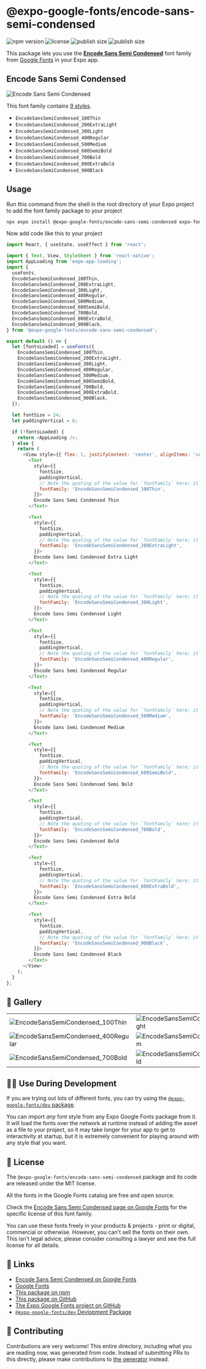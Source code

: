 # @expo-google-fonts/encode-sans-semi-condensed

![npm version](https://flat.badgen.net/npm/v/@expo-google-fonts/encode-sans-semi-condensed)
![license](https://flat.badgen.net/github/license/expo/google-fonts)
![publish size](https://flat.badgen.net/packagephobia/install/@expo-google-fonts/encode-sans-semi-condensed)
![publish size](https://flat.badgen.net/packagephobia/publish/@expo-google-fonts/encode-sans-semi-condensed)

This package lets you use the [**Encode Sans Semi Condensed**](https://fonts.google.com/specimen/Encode+Sans+Semi+Condensed) font family from [Google Fonts](https://fonts.google.com/) in your Expo app.

## Encode Sans Semi Condensed

![Encode Sans Semi Condensed](./font-family.png)

This font family contains [9 styles](#-gallery).

- `EncodeSansSemiCondensed_100Thin`
- `EncodeSansSemiCondensed_200ExtraLight`
- `EncodeSansSemiCondensed_300Light`
- `EncodeSansSemiCondensed_400Regular`
- `EncodeSansSemiCondensed_500Medium`
- `EncodeSansSemiCondensed_600SemiBold`
- `EncodeSansSemiCondensed_700Bold`
- `EncodeSansSemiCondensed_800ExtraBold`
- `EncodeSansSemiCondensed_900Black`

## Usage

Run this command from the shell in the root directory of your Expo project to add the font family package to your project
```sh
npx expo install @expo-google-fonts/encode-sans-semi-condensed expo-font expo-app-loading
```

Now add code like this to your project
```js
import React, { useState, useEffect } from 'react';

import { Text, View, StyleSheet } from 'react-native';
import AppLoading from 'expo-app-loading';
import {
  useFonts,
  EncodeSansSemiCondensed_100Thin,
  EncodeSansSemiCondensed_200ExtraLight,
  EncodeSansSemiCondensed_300Light,
  EncodeSansSemiCondensed_400Regular,
  EncodeSansSemiCondensed_500Medium,
  EncodeSansSemiCondensed_600SemiBold,
  EncodeSansSemiCondensed_700Bold,
  EncodeSansSemiCondensed_800ExtraBold,
  EncodeSansSemiCondensed_900Black,
} from '@expo-google-fonts/encode-sans-semi-condensed';

export default () => {
  let [fontsLoaded] = useFonts({
    EncodeSansSemiCondensed_100Thin,
    EncodeSansSemiCondensed_200ExtraLight,
    EncodeSansSemiCondensed_300Light,
    EncodeSansSemiCondensed_400Regular,
    EncodeSansSemiCondensed_500Medium,
    EncodeSansSemiCondensed_600SemiBold,
    EncodeSansSemiCondensed_700Bold,
    EncodeSansSemiCondensed_800ExtraBold,
    EncodeSansSemiCondensed_900Black,
  });

  let fontSize = 24;
  let paddingVertical = 6;

  if (!fontsLoaded) {
    return <AppLoading />;
  } else {
    return (
      <View style={{ flex: 1, justifyContent: 'center', alignItems: 'center' }}>
        <Text
          style={{
            fontSize,
            paddingVertical,
            // Note the quoting of the value for `fontFamily` here; it expects a string!
            fontFamily: 'EncodeSansSemiCondensed_100Thin',
          }}>
          Encode Sans Semi Condensed Thin
        </Text>

        <Text
          style={{
            fontSize,
            paddingVertical,
            // Note the quoting of the value for `fontFamily` here; it expects a string!
            fontFamily: 'EncodeSansSemiCondensed_200ExtraLight',
          }}>
          Encode Sans Semi Condensed Extra Light
        </Text>

        <Text
          style={{
            fontSize,
            paddingVertical,
            // Note the quoting of the value for `fontFamily` here; it expects a string!
            fontFamily: 'EncodeSansSemiCondensed_300Light',
          }}>
          Encode Sans Semi Condensed Light
        </Text>

        <Text
          style={{
            fontSize,
            paddingVertical,
            // Note the quoting of the value for `fontFamily` here; it expects a string!
            fontFamily: 'EncodeSansSemiCondensed_400Regular',
          }}>
          Encode Sans Semi Condensed Regular
        </Text>

        <Text
          style={{
            fontSize,
            paddingVertical,
            // Note the quoting of the value for `fontFamily` here; it expects a string!
            fontFamily: 'EncodeSansSemiCondensed_500Medium',
          }}>
          Encode Sans Semi Condensed Medium
        </Text>

        <Text
          style={{
            fontSize,
            paddingVertical,
            // Note the quoting of the value for `fontFamily` here; it expects a string!
            fontFamily: 'EncodeSansSemiCondensed_600SemiBold',
          }}>
          Encode Sans Semi Condensed Semi Bold
        </Text>

        <Text
          style={{
            fontSize,
            paddingVertical,
            // Note the quoting of the value for `fontFamily` here; it expects a string!
            fontFamily: 'EncodeSansSemiCondensed_700Bold',
          }}>
          Encode Sans Semi Condensed Bold
        </Text>

        <Text
          style={{
            fontSize,
            paddingVertical,
            // Note the quoting of the value for `fontFamily` here; it expects a string!
            fontFamily: 'EncodeSansSemiCondensed_800ExtraBold',
          }}>
          Encode Sans Semi Condensed Extra Bold
        </Text>

        <Text
          style={{
            fontSize,
            paddingVertical,
            // Note the quoting of the value for `fontFamily` here; it expects a string!
            fontFamily: 'EncodeSansSemiCondensed_900Black',
          }}>
          Encode Sans Semi Condensed Black
        </Text>
      </View>
    );
  }
};

```

## 🔡 Gallery


||||
|-|-|-|
|![EncodeSansSemiCondensed_100Thin](./EncodeSansSemiCondensed_100Thin.ttf.png)|![EncodeSansSemiCondensed_200ExtraLight](./EncodeSansSemiCondensed_200ExtraLight.ttf.png)|![EncodeSansSemiCondensed_300Light](./EncodeSansSemiCondensed_300Light.ttf.png)||
|![EncodeSansSemiCondensed_400Regular](./EncodeSansSemiCondensed_400Regular.ttf.png)|![EncodeSansSemiCondensed_500Medium](./EncodeSansSemiCondensed_500Medium.ttf.png)|![EncodeSansSemiCondensed_600SemiBold](./EncodeSansSemiCondensed_600SemiBold.ttf.png)||
|![EncodeSansSemiCondensed_700Bold](./EncodeSansSemiCondensed_700Bold.ttf.png)|![EncodeSansSemiCondensed_800ExtraBold](./EncodeSansSemiCondensed_800ExtraBold.ttf.png)|![EncodeSansSemiCondensed_900Black](./EncodeSansSemiCondensed_900Black.ttf.png)||


## 👩‍💻 Use During Development

If you are trying out lots of different fonts, you can try using the [`@expo-google-fonts/dev` package](https://github.com/expo/google-fonts/tree/master/font-packages/dev#readme).

You can import *any* font style from any Expo Google Fonts package from it. It will load the fonts
over the network at runtime instead of adding the asset as a file to your project, so it may take longer
for your app to get to interactivity at startup, but it is extremely convenient
for playing around with any style that you want.

## 📖 License

The `@expo-google-fonts/encode-sans-semi-condensed` package and its code are released under the MIT license.

All the fonts in the Google Fonts catalog are free and open source.

Check the [Encode Sans Semi Condensed page on Google Fonts](https://fonts.google.com/specimen/Encode+Sans+Semi+Condensed) for the specific license of this font family.

You can use these fonts freely in your products & projects - print or digital, commercial or otherwise. However, you can't sell the fonts on their own. This isn't legal advice, please consider consulting a lawyer and see the full license for all details.

## 🔗 Links

- [Encode Sans Semi Condensed on Google Fonts](https://fonts.google.com/specimen/Encode+Sans+Semi+Condensed)
- [Google Fonts](https://fonts.google.com/)
- [This package on npm](https://www.npmjs.com/package/@expo-google-fonts/encode-sans-semi-condensed)
- [This package on GitHub](https://github.com/expo/google-fonts/tree/master/font-packages/encode-sans-semi-condensed)
- [The Expo Google Fonts project on GitHub](https://github.com/expo/google-fonts)
- [`@expo-google-fonts/dev` Devlopment Package](https://github.com/expo/google-fonts/tree/master/font-packages/dev)

## 🤝 Contributing

Contributions are very welcome! This entire directory, including what you are reading now, was generated from code. Instead of submitting PRs to this directly, please make contributions to [the generator](https://github.com/expo/google-fonts/tree/master/packages/generator) instead.
